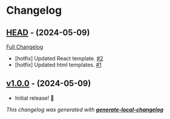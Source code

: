 # Changelog

## [HEAD](https://github.com/neogeek/create-onlybuild-app/tree/HEAD) - (2024-05-09)

[Full Changelog](https://github.com/neogeek/create-onlybuild-app/compare/v1.0.0...HEAD)

- [hotfix] Updated React template. [#2](https://github.com/neogeek/create-onlybuild-app/pull/2)
- [hotfix] Updated html templates. [#1](https://github.com/neogeek/create-onlybuild-app/pull/1)

## [v1.0.0](https://github.com/neogeek/create-onlybuild-app/tree/v1.0.0) - (2024-05-09)

- Initial release! 🎉

_This changelog was generated with **[generate-local-changelog](https://github.com/neogeek/generate-local-changelog)**_
